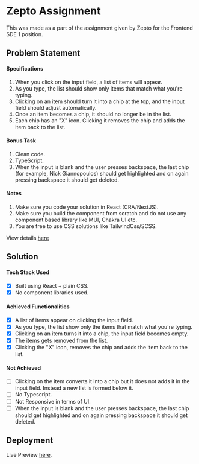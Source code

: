 # Zepto Assignment
 This was made as a part of the assignment given by Zepto for the Frontend SDE 1 position.

## Problem Statement

 #### Specifications
   1. When you click on the input field, a list of items will appear.
   2. As you type, the list should show only items that match what you're typing.
   3. Clicking on an item should turn it into a chip at the top, and the input field should adjust automatically.
   4. Once an item becomes a chip, it should no longer be in the list.
   5. Each chip has an "X" icon. Clicking it removes the chip and adds the item back to the list.

 #### Bonus Task
   1. Clean code.
   2. TypeScript.
   3. When the input is blank and the user presses backspace, the last chip (for example, Nick Giannopoulos) should get highlighted and on again pressing backspace it should get deleted.

 #### Notes
   1. Make sure you code your solution in React (CRA/NextJS).
   2. Make sure you build the component from scratch and do not use any component based library like MUI, Chakra UI etc.
   3. You are free to use CSS solutions like TailwindCss/SCSS.

  View details [here](https://docs.google.com/document/d/1QqHiI-h00MpbysDx3MST_51lyUPYa6Vxagd4MNeo72Q/preview)

## Solution

  #### Tech Stack Used

  - [x] Built using React + plain CSS.
  - [x] No component libraries used.

  #### Achieved Functionalities

  - [x] A list of items appear on clicking the input field.
  - [x] As you type, the list show only the items that   match what you're typing.
  - [x] Clicking on an item turns it into a chip, the input field becomes empty.
  - [x] The items gets removed from the list.
  - [x] Clicking the "X" icon, removes the chip and adds the item back to the list.

  #### Not Achieved

  - [ ] Clicking on the item converts it into a chip but it does not adds it in the input field. Instead a new list is formed below it.
  - [ ] No Typescript.
  - [ ] Not Responsive in terms of UI.
  - [ ] When the input is blank and the user presses backspace, the last chip should get highlighted and on again pressing backspace it should get deleted.

## Deployment
 Live Preview [here]().
